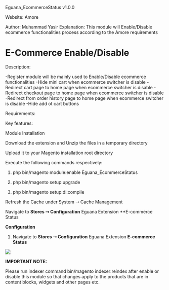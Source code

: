 Eguana_EcommerceStatus v1.0.0

Website: Amore

Author: Muhammad Yasir 
Explanation: This module will Enable/Disable ecommerce functionalities process according to the Amore requirements

# E-Commerce Enable/Disable

Description:

-Register module will be mainly used to Enable/Disable ecommerce functionalities
-Hide mini cart when ecommerce switcher is disable
-Redirect cart page to home page when ecommerce switcher is disable
-Redirect checkout page to home page when ecommerce switcher is disable
-Redirect from order history page to home page when ecommerce switcher is disable
-Hide add ot cart buttons


Requirements:

Key features:

Module Installation

Download the extension and Unzip the files in a temporary directory

Upload it to your Magento installation root directory

Execute the following commands respectively:

1.  php bin/magento module:enable Eguana_EcommerceStatus

2.  php bin/magento setup:upgrade

3.  php bin/magento setup:di:compile

Refresh the Cache under System ⇾ Cache Management

Navigate to **Stores ⇾ Configuration** Eguana Extension **E-commerce Status


**Configuration**

1. Navigate to **Stores ⇾ Configuration** Eguana Extension  **E-commerce Status**


![](https://i.ibb.co/Bs2pmMk/Screenshot-2.png)

**IMPORTANT NOTE:**

Please run indexer command bin/magento indexer:reindex after enable or disable this module so that changes apply to
the products that are in content blocks, widgets and other pages etc.
